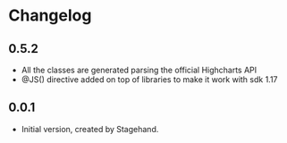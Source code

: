 # Changelog

## 0.5.2
* All the classes are generated parsing the official Highcharts API
* @JS() directive added on top of libraries to make it work with sdk 1.17

## 0.0.1

* Initial version, created by Stagehand.
